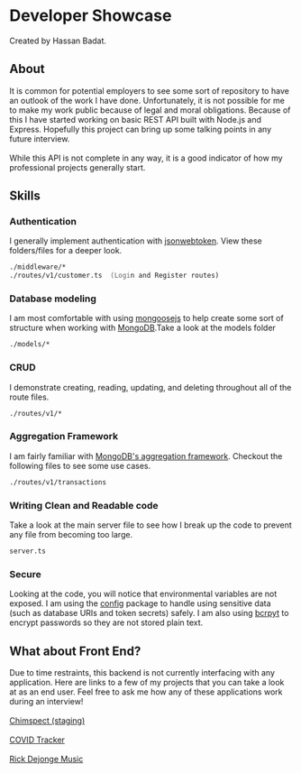 # Developer Showcase

Created by Hassan Badat.

## About

It is common for potential employers to see some sort of repository to have an outlook of the work I have done. Unfortunately, it is not possible for me to make my work public because of legal and moral obligations. Because of this I have started working on basic REST API built with Node.js and Express. Hopefully this project can bring up some talking points in any future interview.
\
\
While this API is not complete in any way, it is a good indicator of how my professional projects generally start.

## Skills

### Authentication

I generally implement authentication with [jsonwebtoken](https://jwt.io/). View these folders/files for a deeper look.

```zsh
./middleware/*
./routes/v1/customer.ts  (Login and Register routes)
```

### Database modeling

I am most comfortable with using [mongoosejs](https://mongoosejs.com/) to help create some sort of structure when working with [MongoDB](https://www.mongodb.com/).Take a look at the models folder

```zsh
./models/*
```

### CRUD

I demonstrate creating, reading, updating, and deleting throughout all of the route files.

```zsh
./routes/v1/*
```

### Aggregation Framework

I am fairly familiar with [MongoDB's aggregation framework](https://docs.mongodb.com/manual/aggregation/). Checkout the following files to see some use cases.

```zsh
./routes/v1/transactions
```

### Writing Clean and Readable code

Take a look at the main server file to see how I break up the code to prevent any file from becoming too large.

```zsh
server.ts
```

### Secure

Looking at the code, you will notice that environmental variables are not exposed. I am using the [config](https://www.npmjs.com/package/config) package to handle using sensitive data (such as database URIs and token secrets) safely. I am also using [bcrpyt](https://www.npmjs.com/package/bcryptjs) to encrypt passwords so they are not stored plain text.

## What about Front End?

Due to time restraints, this backend is not currently interfacing with any application. Here are links to a few of my projects that you can take a look at as an end user. Feel free to ask me how any of these applications work during an interview! \
\
[Chimspect (staging)](https://staging.chimspect.app/) \
\
[COVID Tracker](https://covidtrackerus.org) \
\
[Rick Dejonge Music](https://www.rickdejongemusic.com/)
